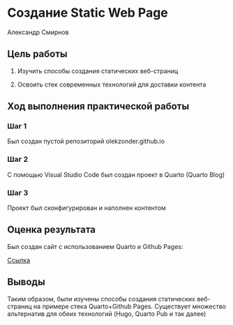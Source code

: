 # Создание Static Web Page
Александр Смирнов

## Цель работы

1.  Изучить способы создания статических веб-страниц

2.  Освоить стек современных технологий для доставки контента

## Ход выполнения практической работы

### Шаг 1

Был создан пустой репозиторий olekzonder.github.io

### Шаг 2

С помощью Visual Studio Code был создан проект в Quarto (Quarto Blog)

### Шаг 3

Проект был сконфигурирован и наполнен контентом

## Оценка результата

Был создан сайт с использованием Quarto и Github Pages:

[Ссылка](https://olekzonder.github.io)

## Выводы

Таким образом, были изучены способы создания статических веб-страниц на
примере стека Quarto+Github Pages. Существует множество альтернатив для
обеих технологий (Hugo, Quarto Pub и так далее)
